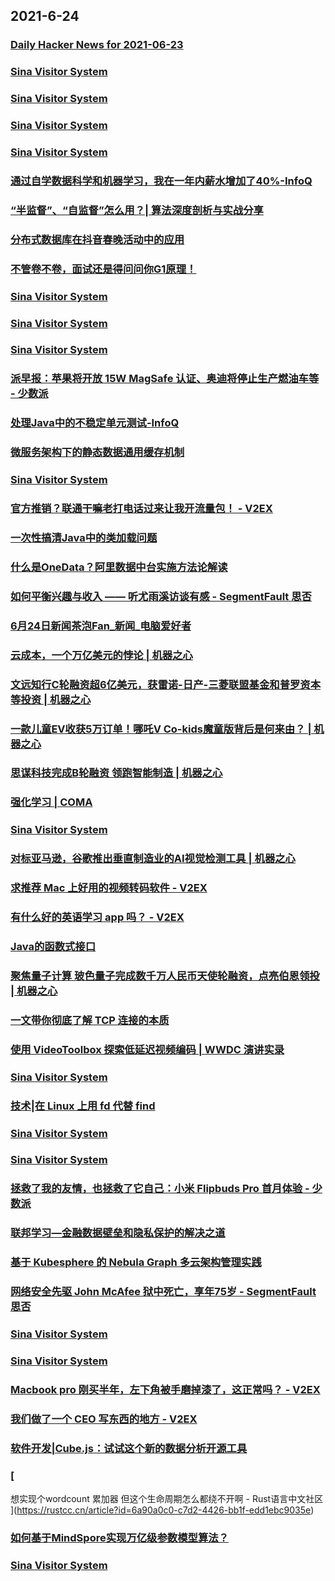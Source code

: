 
## 2021-6-24

### [Daily Hacker News for 2021-06-23](https://www.daemonology.net/hn-daily/2021-06-23.html)

### [Sina Visitor System](https://weibo.com/1402400261/KlCu898Ga)

### [Sina Visitor System](https://weibo.com/1402400261/KlCtCvV5g)

### [Sina Visitor System](https://weibo.com/1715118170/KlCqEogzT)

### [Sina Visitor System](https://weibo.com/1715118170/KlCkHldSp)

### [通过自学数据科学和机器学习，我在一年内薪水增加了40%-InfoQ](https://www.infoq.cn/article/4khRBQCrCqLSV18137BH)

### [“半监督”、“自监督”怎么用？| 算法深度剖析与实战分享](https://www.infoq.cn/article/47dc04aefc51fb45a4739c5ec)

### [分布式数据库在抖音春晚活动中的应用](https://www.infoq.cn/article/419094886f8d19d8ce28270ff)

### [不管卷不卷，面试还是得问问你G1原理！](https://www.infoq.cn/article/a67ca0dae583d5ba0bd30bc53)

### [Sina Visitor System](https://weibo.com/1402400261/KlCFgmZ16)

### [Sina Visitor System](https://weibo.com/1715118170/KlCJ9wqkt)

### [Sina Visitor System](https://weibo.com/1642628345/KlCZOdVMI)

### [派早报：苹果将开放 15W MagSafe 认证、奥迪将停止生产燃油车等 - 少数派](https://sspai.com/post/67393)

### [处理Java中的不稳定单元测试-InfoQ](https://www.infoq.cn/article/swJyT9U4VjCUGETtrHcZ)

### [微服务架构下的静态数据通用缓存机制](https://www.infoq.cn/article/ddcab73f9655bbd4df8891d21)

### [Sina Visitor System](https://weibo.com/1715118170/KlD7u1Sxb)

### [官方推销？联通干嘛老打电话过来让我开流量包！ - V2EX](https://www.v2ex.com/t/785334)

### [一次性搞清Java中的类加载问题](https://www.infoq.cn/article/69cd110273068db615725b865)

### [什么是OneData？阿里数据中台实施方法论解读](https://www.infoq.cn/article/ef6f4279812365b85d56498db)

### [如何平衡兴趣与收入 —— 听尤雨溪访谈有感 - SegmentFault 思否](https://segmentfault.com/a/1190000040230988)

### [6月24日新闻茶泡Fan_新闻_电脑爱好者](https://www.cfan.com.cn/2021/0624/135311.shtml)

### [云成本，一个万亿美元的悖论 | 机器之心](https://www.jiqizhixin.com/articles/2021-06-24-4)

### [文远知行C轮融资超6亿美元，获雷诺-日产-三菱联盟基金和普罗资本等投资 | 机器之心](https://www.jiqizhixin.com/articles/2021-06-24-3)

### [一款儿童EV收获5万订单！哪吒V Co-kids魔童版背后是何来由？ | 机器之心](https://www.jiqizhixin.com/articles/2021-06-24-2)

### [思谋科技完成B轮融资 领跑智能制造 | 机器之心](https://www.jiqizhixin.com/articles/2021-06-24)

### [强化学习 | COMA](https://www.infoq.cn/article/2c350b15aac1b00185ce8f802)

### [Sina Visitor System](https://weibo.com/1715118170/KlDvZ8c1Y)

### [对标亚马逊，谷歌推出垂直制造业的AI视觉检测工具 | 机器之心](https://www.jiqizhixin.com/articles/2021-06-24-5)

### [求推荐 Mac 上好用的视频转码软件 - V2EX](https://www.v2ex.com/t/785373)

### [有什么好的英语学习 app 吗？ - V2EX](https://www.v2ex.com/t/785278)

### [Java的函数式接口](https://www.infoq.cn/article/23f78e90246d799e8264d97ba)

### [聚焦量子计算  玻色量子完成数千万人民币天使轮融资，点亮伯恩领投 | 机器之心](https://www.jiqizhixin.com/articles/2021-06-24-6)

### [一文带你彻底了解 TCP 连接的本质](https://www.infoq.cn/article/5d3416c3bf7c735fb3d4a880d)

### [使用 VideoToolbox 探索低延迟视频编码 | WWDC 演讲实录](https://www.infoq.cn/article/3d8b8a2110a2a3bd91e0cf90e)

### [Sina Visitor System](https://weibo.com/1715118170/KlDUd2XLA)

### [技术|在 Linux 上用 fd 代替 find](https://linux.cn/article-13516-1.html?utm_source=rss&utm_medium=rss)

### [Sina Visitor System](https://weibo.com/1402400261/KlDYBgbtg)

### [Sina Visitor System](https://weibo.com/1402400261/KlDW5g6Xo)

### [拯救了我的友情，也拯救了它自己：小米 Flipbuds Pro 首月体验 - 少数派](https://sspai.com/post/66851)

### [联邦学习—金融数据壁垒和隐私保护的解决之道](https://www.infoq.cn/article/f49f6e7b3d2adde7075ed8296)

### [基于 Kubesphere 的 Nebula Graph 多云架构管理实践](https://www.infoq.cn/article/f11b603f2ce6d63f746b5948c)

### [网络安全先驱 John McAfee 狱中死亡，享年75岁 - SegmentFault 思否](https://segmentfault.com/a/1190000040231930)

### [Sina Visitor System](https://weibo.com/1402400261/KlEc7idHn)

### [Sina Visitor System](https://weibo.com/1715118170/KlE7k0eZW)

### [Macbook pro 刚买半年，左下角被手磨掉漆了，这正常吗？ - V2EX](https://www.v2ex.com/t/785286)

### [我们做了一个 CEO 写东西的地方 - V2EX](https://www.v2ex.com/t/785284)

### [软件开发|Cube.js：试试这个新的数据分析开源工具](https://linux.cn/article-13517-1.html?utm_source=rss&utm_medium=rss)

### [
想实现个wordcount 累加器 但这个生命周期怎么都绕不开啊 - Rust语言中文社区
](https://rustcc.cn/article?id=6a90a0c0-c7d2-4426-bb1f-edd1ebc9035e)

### [如何基于MindSpore实现万亿级参数模型算法？](https://www.infoq.cn/article/eeb006f60071cf845a0fc64b6)

### [Sina Visitor System](https://weibo.com/1715118170/KlEiChXeo)